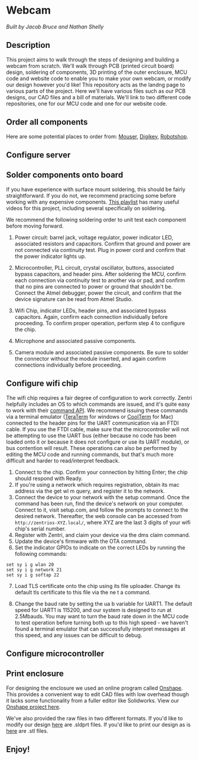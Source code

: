 # Webcam

*Built by Jacob Bruce and Nathan Shelly*

## Description

This project aims to walk through the steps of designing and building a webcam from scratch. We'll walk through PCB (printed circuit board) design, soldering of components, 3D printing of the outer enclosure, MCU code and website code to enable you to make your own webcam, or modify our design however you'd like! This repository acts as the landng page to various parts of the project. Here we'll have various files such as our PCB designs, our CAD files and a bill of materials. We'll link to two different code repositories, one for our MCU code and one for our website code.




## Order all components

Here are some potential places to order from: [Mouser](http://www.mouser.com/), [Digikey](https://www.digikey.com/), [Robotshop](http://www.robotshop.com/).

## Configure server



## Solder components onto board

If you have experience with surface mount soldering, this should be fairly straightforward. If you do not, we recommend practicing some before working with any expensive components. [This playlist](https://www.youtube.com/playlist?list=PL1ec5YBm_crySPZat6Y5e9hxfIUI7d97B) has many useful videos for this project, including several specifically on soldering.

We recommend the following soldering order to unit test each component before moving forward.

1. Power circuit: barrel jack, voltage regulator, power indicator LED, associated resistors and capacitors. Confirm that ground and power are not connected via continuity test. Plug in power cord and confirm that the power indicator lights up.

2. Microcontroller, PLL circuit, crystal oscillator, buttons, associated bypass capacitors, and header pins. After soldering the MCU, confirm each connection via continuity test to another via or pad, and confirm that no pins are connected to power or ground that shouldn't be. Connect the Atmel debugger, power the circuit, and confirm that the device signature can be read from Atmel Studio.

3. Wifi Chip, indicator LEDs, header pins, and associated bypass capacitors. Again, confirm each connection individually before proceeding. To confirm proper operation, perform step 4 to configure the chip.

4. Microphone and associated passive components.

5. Camera module and associated passive components. Be sure to solder the connector without the module inserted, and again confirm connections individually before proceeding.

## Configure wifi chip

The wifi chip requires a fair degree of configuration to work correctly. Zentri helpfully includes an OS to which commands are issued, and it's quite easy to work with their [command API](https://docs.zentri.com/zentrios/wz/3.3/cmd/commands). We recommend issuing these commands via a terminal emulator ([TeraTerm](https://ttssh2.osdn.jp/index.html.en) for windows or [CoolTerm](http://freeware.the-meiers.org/) for Mac) connected to the header pins for the UART communication via an FTDI cable. If you use the FTDI cable, make sure that the microcontroller will not be attempting to use the UART bus (either because no code has been loaded onto it or because it does not configure or use its UART module), or bus contention will result. These operations can also be performed by editing the MCU code and running commands, but that's much more difficult and harder to read/interpret feedback.

1. Connect to the chip. Confirm your connection by hitting Enter; the chip should respond with Ready.
2. If you're using a network which requires registration, obtain its mac address via the get wl m query, and register it to the network.
3. Connect the device to your network with the setup command. Once the command has been run, find the device's network on your computer. Connect to it, visit setup.com, and follow the prompts to connect to the desired network. Thereafter, the web console can be accessed from `http://zentrios-XYZ.local/`, where XYZ are the last 3 digits of your wifi chip's serial number.
4. Register with Zentri, and claim your device via the dms claim command.
5. Update the device's firmware with the OTA command.
6. Set the indicator GPIOs to indicate on the correct LEDs by running the following commands:

```
set sy i g wlan 20
set sy i g network 21
set sy i g softap 22
```

7. Load TLS certificate onto the chip using its file uploader. Change its default tls certificate to this file via the ne t a command.

8. Change the baud rate by setting the ua b variable for UART1. The default speed for UART1 is 115200, and our system is designed to run at 2.5Mbauds. You may want to turn the baud rate down in the MCU code to test operation before turning both up to this high speed - we haven't found a terminal emulator that can successfully interpret messages at this speed, and any issues can be difficult to debug.

## Configure microcontroller

## Print enclosure

For designing the enclosure we used an online program called [Onshape](https://www.onshape.com/). This provides a convenient way to edit CAD files with low overhead though it lacks some functionality from a fuller editor like Solidworks. View our [Onshape project here](https://cad.onshape.com/documents/ae298fb239b6988d4ccff146/w/2fbac33a8452420bf0238e8e/e/6b2309d9b32e628505d094b1).

We've also provided the raw files in two different formats. If you'd like to modify our design [here](./cad/editable) are .sldprt files. If you'd like to print our design as is [here](./cad/printable) are .stl files.

## Enjoy!
